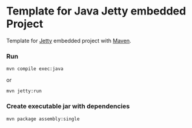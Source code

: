 Template for Java Jetty embedded Project
=====================

Template for [Jetty](http://eclipse.org/jetty/) embedded project with [Maven](http://maven.apache.org).

### Run ###
```
mvn compile exec:java
```
or
```
mvn jetty:run
```

### Create executable jar with dependencies ###
```
mvn package assembly:single
```
